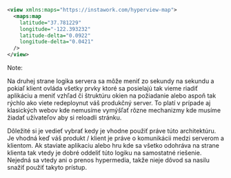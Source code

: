 ```xml
<view xmlns:maps="https://instawork.com/hyperview-map">
  <maps:map
    latitude="37.781229"
    longitude="-122.393232"
    latitude-delta="0.0922"
    longitude-delta="0.0421"
  />
</view>
```

Note:

Na druhej strane logika servera sa môže meniť zo sekundy na sekundu a pokiaľ klient ovláda všetky prvky ktoré sa posielajú tak vieme riadiť aplikáciu a meniť vzhľad či štruktúru okien na požiadanie alebo aspoň tak rýchlo ako viete redeploynut váš produkčný server.
 To platí v prípade aj klasických webov kde nemusíme vymýšľať rôzne mechanizmy kde musíme žiadať užívateľov aby si reloadli stránku.

Dôležité si je vedieť vybrať kedy je vhodne použiť práve túto architektúru. Je vhodná keď váš produkt / klient je práve o komunikácii medzi serverom a klientom. Ak staviate aplikaciu alebo hru kde sa všetko odohráva na strane klienta tak vtedy je dobré oddeliť túto logiku na samostatné riešenie. Nejedná sa vtedy ani o prenos hypermedia, takže nieje dôvod sa nasilu snažiť použiť takyto prístup. 

